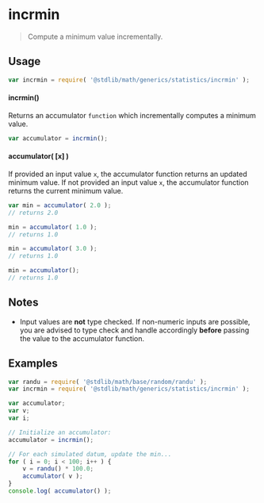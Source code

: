 incrmin
===

> Compute a minimum value incrementally.


<section class="usage">

## Usage

``` javascript
var incrmin = require( '@stdlib/math/generics/statistics/incrmin' );
```

#### incrmin()

Returns an accumulator `function` which incrementally computes a minimum value.

``` javascript
var accumulator = incrmin();
```

#### accumulator( \[x\] )

If provided an input value `x`, the accumulator function returns an updated minimum value. If not provided an input value `x`, the accumulator function returns the current minimum value.

``` javascript
var min = accumulator( 2.0 );
// returns 2.0

min = accumulator( 1.0 );
// returns 1.0

min = accumulator( 3.0 );
// returns 1.0

min = accumulator();
// returns 1.0
```

</section>

<!-- /.usage -->


<section class="notes">

## Notes

* Input values are __not__ type checked. If non-numeric inputs are possible, you are advised to type check and handle accordingly __before__ passing the value to the accumulator function.

</section>

<!-- /.notes -->


<section class="examples">

## Examples

``` javascript
var randu = require( '@stdlib/math/base/random/randu' );
var incrmin = require( '@stdlib/math/generics/statistics/incrmin' );

var accumulator;
var v;
var i;

// Initialize an accumulator:
accumulator = incrmin();

// For each simulated datum, update the min...
for ( i = 0; i < 100; i++ ) {
    v = randu() * 100.0;
    accumulator( v );
}
console.log( accumulator() );
```

</section>

<!-- /.examples -->


<section class="links">

</section>

<!-- /.links -->
